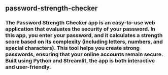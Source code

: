 ## password-strength-checker

### The Password Strength Checker app is an easy-to-use web application that evaluates the security of your password. In this app, you enter your password, and it calculates a strength score based on its complexity (including letters, numbers, and special characters). This tool helps you create strong passwords, ensuring that your online accounts remain secure. Built using Python and Streamlit, the app is both interactive and user-friendly.
